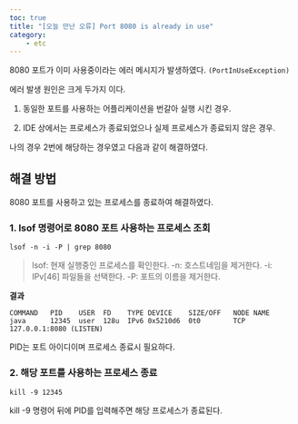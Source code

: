 ```yaml
---
toc: true
title: "[오늘 만난 오류] Port 8080 is already in use"
category:
    - etc
---
```

8080 포트가 이미 사용중이라는 에러 메시지가 발생하였다. `(PortInUseException)`

에러 발생 원인은 크게 두가지 이다.

1. 동일한 포트를 사용하는 어플리케이션을 번갈아 실행 시킨 경우.

2. IDE 상에서는 프로세스가 종료되었으나 실제 프로세스가 종료되지 않은 경우.

나의 경우 2번에 해당하는 경우였고 다음과 같이 해결하였다.

## 해결 방법
8080 포트를 사용하고 있는 프로세스를 종료하여 해결하였다.

### 1. lsof 명령어로 8080 포트 사용하는 프로세스 조회

`lsof -n -i -P | grep 8080`

> lsof: 현재 실행중인 프로세스를 확인한다.
> -n: 호스트네임을 제거한다.
> -i: IPv[46] 파일들을 선택한다.
> -P: 포트의 이름을 제거한다.

**결과**

```
COMMAND   PID    USER  FD    TYPE DEVICE    SIZE/OFF   NODE NAME
java      12345  user  128u  IPv6 0x5210d6  0t0        TCP 127.0.0.1:8080 (LISTEN)
```

PID는 포트 아이디이며 프로세스 종료시 필요하다.

### 2. 해당 포트를 사용하는 프로세스 종료

`kill -9 12345`

kill -9 명령어 뒤에 PID를 입력해주면 해당 프로세스가 종료된다.

